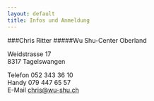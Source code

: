 ```yaml
---
layout: default
title: Infos und Anmeldung
---
```


###Chris Ritter
#####Wu Shu-Center Oberland

Weidstrasse 17<br>
8317 Tagelswangen

Telefon 052 343 36 10<br>
Handy 079 447 65 57<br>
E-Mail <a href=mailto:chris@wu-shu.ch>chris@wu-shu.ch</a>